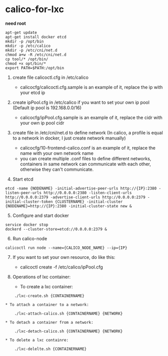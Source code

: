 # calico-for-lxc

**need root**

```
apt-get update
apt-get install docker etcd
mkdir -p /opt/bin
mkdir -p /etc/calico
mkdir -p /etc/cni/net.d
chmod a+w -R /etc/cni/net.d
cp tool/* /opt/bin/
chmod +x opt/bin/*
export PATH=$PATH:/opt/bin
```

1. create file calicoctl.cfg in /etc/calico
	* calicocfg/calicoctl.cfg.sample is an example of it, replace the ip with your etcd ip

2. create ipPool.cfg in /etc/calico if you want to set your own ip pool (Default ip pool is 192.168.0.0/16)
	* calicocfg/ipPool.cfg.sample is an example of it, replace the cidr with your own ip pool cidr

3. create file in /etc/cni/net.d to define network (In calico, a profile is equal to a network in docker, I just create network manually)
	* calicocfg/10-frontend-calico.conf is an example of it, replace the name with your own network name
	* you can create multiple .conf files to define different networks, containers in same network can communicate with each other, otherwise they can't communicate.

4. Start etcd 
```
etcd -name {NODENAME} -initial-advertise-peer-urls http://{IP}:2380 -listen-peer-urls http://0.0.0.0:2380 -listen-client-urls http://0.0.0.0:2379 -advertise-client-urls http://0.0.0.0:2379 -initial-cluster-token {CLUSTERNAME} -initial-cluster {NODENAME}=http://{IP}:2380 -initial-cluster-state new &
```
5. Configure and start docker
```
service docker stop
dockerd --cluster-store=etcd://0.0.0.0:2379 &
```

6. Run calico-node
```
calicoctl run node --name={CALICO_NODE_NAME} --ip={IP}
```
7. If you want to set your own resource, do like this:
	* calicoctl create -f /etc/calico/ipPool.cfg 

8. Operations of lxc container:
	* To create a lxc container:
```
	./lxc-create.sh {CONTAINERNAME}
```


	* To attach a container to a network:
```
	./lxc-attach-calico.sh {CONTAINERNAME} {NETWORK}
```

	* To detach a container from a network:
```
	./lxc-detach-calico.sh {CONTAINERNAME} {NETWORK}
```

	* To delete a lxc containre:
```
	./lxc-delelte.sh {CONTAINERNAME}
```
